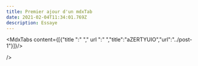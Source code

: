 ```yaml
---
title: Premier ajour d'un mdxTab
date: 2021-02-04T11:34:01.769Z
description: Essaye
---
```

<MdxTabs content={[{"title ":" "," url ":" ","title":"aZERTYUIO","url":"../post-1"}]}/>

/>